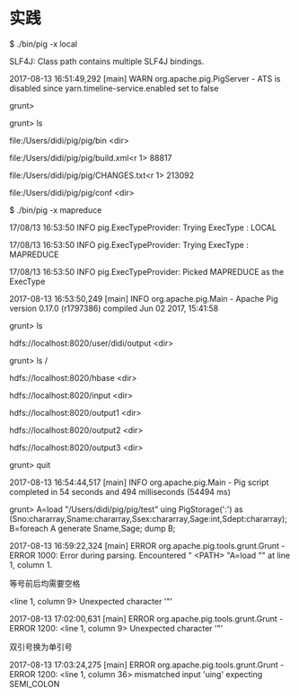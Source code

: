 # 实践

$ ./bin/pig -x local

SLF4J: Class path contains multiple SLF4J bindings.

2017-08-13 16:51:49,292 \[main\] WARN  org.apache.pig.PigServer - ATS is disabled since yarn.timeline-service.enabled set to false

grunt&gt;

grunt&gt; ls

file:/Users/didi/pig/pig/bin    &lt;dir&gt;

file:/Users/didi/pig/pig/build.xml&lt;r 1&gt;    88817

file:/Users/didi/pig/pig/CHANGES.txt&lt;r 1&gt;    213092

file:/Users/didi/pig/pig/conf    &lt;dir&gt;

$ ./bin/pig -x mapreduce

17/08/13 16:53:50 INFO pig.ExecTypeProvider: Trying ExecType : LOCAL

17/08/13 16:53:50 INFO pig.ExecTypeProvider: Trying ExecType : MAPREDUCE

17/08/13 16:53:50 INFO pig.ExecTypeProvider: Picked MAPREDUCE as the ExecType

2017-08-13 16:53:50,249 \[main\] INFO  org.apache.pig.Main - Apache Pig version 0.17.0 \(r1797386\) compiled Jun 02 2017, 15:41:58

grunt&gt; ls

hdfs://localhost:8020/user/didi/output    &lt;dir&gt;

grunt&gt; ls /

hdfs://localhost:8020/hbase    &lt;dir&gt;

hdfs://localhost:8020/input    &lt;dir&gt;

hdfs://localhost:8020/output1    &lt;dir&gt;

hdfs://localhost:8020/output2    &lt;dir&gt;

hdfs://localhost:8020/output3    &lt;dir&gt;

grunt&gt; quit

2017-08-13 16:54:44,517 \[main\] INFO  org.apache.pig.Main - Pig script completed in 54 seconds and 494 milliseconds \(54494 ms\)

grunt&gt; A=load "/Users/didi/pig/pig/test" uing PigStorage\(':'\) as \(Sno:chararray,Sname:chararray,Ssex:chararray,Sage:int,Sdept:chararray\);B=foreach A generate Sname,Sage; dump B;

2017-08-13 16:59:22,324 \[main\] ERROR org.apache.pig.tools.grunt.Grunt - ERROR 1000: Error during parsing. Encountered " &lt;PATH&gt; "A=load "" at line 1, column 1.

等号前后均需要空格

&lt;line 1, column 9&gt;  Unexpected character '"'

2017-08-13 17:02:00,631 \[main\] ERROR org.apache.pig.tools.grunt.Grunt - ERROR 1200: &lt;line 1, column 9&gt;  Unexpected character '"'

双引号换为单引号

2017-08-13 17:03:24,275 \[main\] ERROR org.apache.pig.tools.grunt.Grunt - ERROR 1200: &lt;line 1, column 36&gt;  mismatched input 'uing' expecting SEMI\_COLON

